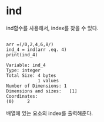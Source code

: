 # ind

ind함수를 사용해서, index를 찾을 수 있다.

```ncl

arr =(/0,2,4,6,8/)
ind_4 = ind(arr .eq. 4)
print(ind_4)

Variable: ind_4
Type: integer
Total Size: 4 bytes
            1 values
Number of Dimensions: 1
Dimensions and sizes:   [1]
Coordinates:
(0)     2
```

배열에 있는 요소의 index를 출력해준다.

